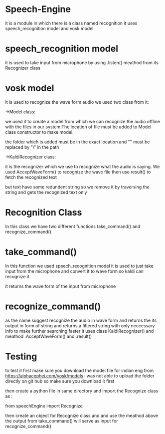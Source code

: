 # Speech-Engine
it is a module in which there is a class named recognition it uses speech_recognition model and vosk model

# speech_recognition model
it is used to take input from microphone by using .listen() meathod from its Recognizer class

# vosk model
it is used to recognize the wave form audio we used two class from it:

->Model class:

we used it to create a model from which we can recognize the audio offline with the files in our system.The location of file must be added to Model class constructor to make model.

the folder which is added must be in the exact location and "\" must be replaced by "\\" in the path

->KaldiRecognizer class:

it is the recognizer which we use to recognize what the audio is saying. We used AcceptWaveForm() to recognize the wave file then use result() to fetch the recognized text

but text have some redundent string so we remove it by traversing the string and gets the recognized text only

# Recognition Class
In this class we have two different functions take_command() and recognize_command()

# take_command()
In this function we used speech_recognition model it is used to just take input from the microphone and convert it to wave form so kaldi can recognize it

it returns the wave form of the input from microphone

# recognize_command()
as the name suggest recognize the audio in wave form and returns the its output in form of string and returns a filtered string with only neccessary info to make further searching faster it uses class KaldiRecognizer() and meathod .AcceptWaveForm() and .result()


# Testing
to test it first make sure you download the model file for indian eng from https://alphacephei.com/vosk/models i was not able to upload the folder directly on git hub so make sure you download it first

then create a python file in same directory and import the Recognize class as : 

from speechEngine import Recognize

then create an object for Recognize class and and use the meathod above the output from take_command() will serve as input for recognize_command()
